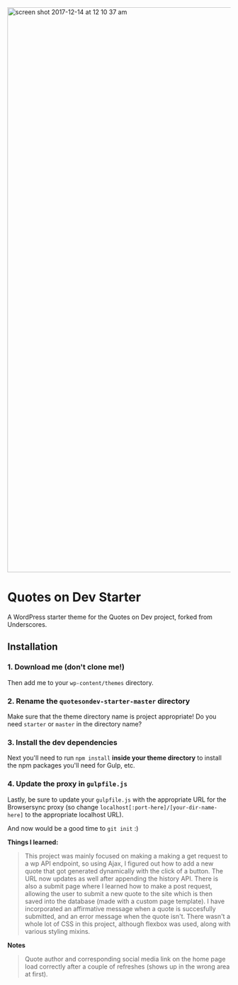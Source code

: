 <img width="1272" alt="screen shot 2017-12-14 at 12 10 37 am" src="https://user-images.githubusercontent.com/32422707/33981868-5e07586a-e063-11e7-8952-ea1710ce466e.png">


# Quotes on Dev Starter

A WordPress starter theme for the Quotes on Dev project, forked from Underscores.

## Installation

### 1. Download me (don't clone me!)

Then add me to your `wp-content/themes` directory.

### 2. Rename the `quotesondev-starter-master` directory

Make sure that the theme directory name is project appropriate! Do you need `starter` or `master` in the directory name?

### 3. Install the dev dependencies

Next you'll need to run `npm install` **inside your theme directory** to install the npm packages you'll need for Gulp, etc.

### 4. Update the proxy in `gulpfile.js`

Lastly, be sure to update your `gulpfile.js` with the appropriate URL for the Browsersync proxy (so change `localhost[:port-here]/[your-dir-name-here]` to the appropriate localhost URL).

And now would be a good time to `git init` :)

**Things I learned:**

> This project was mainly focused on making a making a get request to a wp API endpoint, so using Ajax, I figured out how to add a new quote that got generated dynamically with the click of a button. The URL now updates as well after appending the history API. There is also a submit page where I learned how to make a post request, allowing the user to submit a new quote to the site which is then saved into the database (made with a custom page template). I have incorporated an affirmative message when a quote is succesfully submitted, and an error message when the quote isn't. There wasn't a whole lot of CSS in this project, although flexbox was used, along with various styling mixins. 


**Notes**
>Quote author and corresponding social media link on the home page load correctly after a couple of refreshes (shows up in the wrong area at first).


